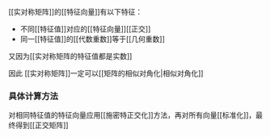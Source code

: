 [[实对称矩阵]]的[[特征向量]]有以下特征：
 - 不同[[特征值]]对应的[[特征向量]][[正交]]
 - 同一[[特征值]]的[[代数重数]]等于[[几何重数]]

又因为[[实对称矩阵的特征值都是实数]]

因此 [[实对称矩阵]]一定可以[[矩阵的相似对角化|相似对角化]]

### 具体计算方法

对相同特征值的特征向量应用[[施密特正交化]]方法，再对所有向量[[标准化]]，最终得到[[正交矩阵]]